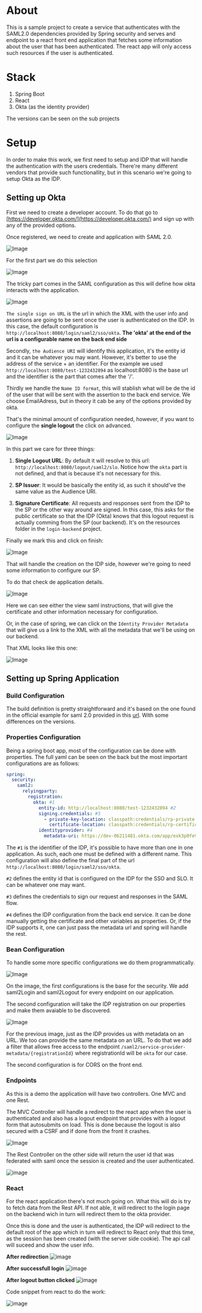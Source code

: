 # About

This is a sample project to create a service that authenticates with the SAML2.0 dependencies provided
by Spring security and serves and endpoint to a react front end application that fetches some information
about the user that has been authenticated. The react app will only access such resources if the user
is authenticated.

# Stack

1. Spring Boot
2. React
3. Okta (as the identity provider)

The versions can be seen on the sub projects

# Setup

In order to make this work, we first need to setup and IDP that will handle the authentication with the users credentials.
There're many different vendors that provide such functionallity, but in this scenario we're going to setup Okta as the IDP.

## Setting up Okta

First we need to create a developer account. To do that go to [https://developer.okta.com/](https://developer.okta.com/) and sign up with any of the provided options.

Once registered, we need to create and application with SAML 2.0.

![Image](/img/cs-01.png)

For the first part we do this selection

![Image](/img/cs-02.png)

The tricky part comes in the SAML configuration as this will define how okta interacts with the application.

![Image](/img/cs-03.png)

`The single sign on URL` is the url in which the XML with the user info and assertions are going to be sent once the user is authenticated on the IDP. In this case, the default configuration is `http://localhost:8080/login/saml2/sso/okta`. **The 'okta' at the end of the url is a configurable name on the back end side**

Secondly, `the Audience URI` will identify this application, it's the entity id and it can be whatever you may want. However, it's better to use the address of the service + an identifier. For the example we used `http://localhost:8080/test-1232432894` as localhost:8080 is the base url and the identifier is the part that comes after the '/'.

Thirdly we handle the `Name ID format`, this will stablish what will be de the id of the user that will be sent with the assertion to the back end service. We choose EmailAdress, but in theory it cab be any of the options provided by okta.

That's the minimal amount of configuration needed, however, if you want to configure the **single logout** the click on advanced.

![Image](/img/cs-04.png)

In this part we care for three things:

1. **Single Logout URL**: By default it will resolve to this url: `http://localhost:8080/logout/saml2/slo`. Notice how the `okta` part is not defined, and that is because it's not necessary for this.

2. **SP Issuer**: It would be basically the entity id, as such it should've the same value as the Audience URI.

3. **Signature Certificate**: All requests and responses sent from the IDP to the SP or the other way around are signed. In this case, this asks for the public certificate so that the IDP (Okta) knows that this logout request is actually comming from the SP (our backend). It's on the resources folder in the `login-backend` project.

Finally we mark this and click on finish:

![Image](/img/cs-05.png)

That will handle the creation on the IDP side, however we're going to need some information to configure our SP.

To do that check de application details.

![Image](/img/cs-06.png)

Here we can see either the view saml instructions, that will give the certificate and other information necessary for configuration.

Or, in the case of spring, we can click on the `Identity Provider Metadata` that will give us a link to the XML with all the metadata that we'll be using on our backend.

That XML looks like this one:

![Image](/img/cs-07.png)

## Setting up Spring Application

### Build Configuration

The build definition is pretty straightforward and it's
based on the one found in the official example for saml
2.0 provided in this [url](https://github.com/spring-projects/spring-security-samples/tree/main/servlet/spring-boot/java/saml2/login). With some differences on
the versions.

### Properties Configuration

Being a spring boot app, most of the configuration can be done with properties.
The full yaml can be seen on the back but the most important configurations are as follows:

```yaml
spring:
  security:
    saml2:
      relyingparty:
        registration:
          okta: #1
            entity-id: http://localhost:8080/test-1232432894 #2
            signing.credentials: #3
              - private-key-location: classpath:credentials/rp-private.key
                certificate-location: classpath:credentials/rp-certificate.crt
            identityprovider: #4
              metadata-uri: https://dev-06211481.okta.com/app/exk3p0fe9rl0FeWBT5d7/sso/saml/metadata
```

The `#1` is the identifier of the IDP, it's possible to have more than one in one application. As such, each one must be defined with a different name. This configuration will also define the final part of the url `http://localhost:8080/login/saml2/sso/okta`.

`#2` defines the entity id that is configured on the IDP for the SSO and SLO. It can be whatever one may want.

`#3` defines the credentials to sign our request and responses in the SAML flow.

`#4` defines the IDP configuration from the back end service. It can be done manually getting the certificate and other variables as properties. Or, if the IDP supports it, one can just pass the metadata url and spring will handle the rest.

### Bean Configuration

To handle some more specific configurations we do them programmatically.

![Image](/img/cs-08.png)

On the image, the first configurations is the base for the security. We add saml2Login and saml2Logout for every endpoint on our application.

The second configuration will take the IDP registration on our properties and make them avaiable to be discovered.

![Image](/img/cs-09.png)

For the previous image, just as the IDP provides us with metadata on an URL. We too can provide the same metadata on an URL. To do that we add a filter that allows free access to the endpoint `/saml2/service-provider-metadata/{registrationId}` where registrationId will be `okta` for our case.

The second configuration is for CORS on the front end.

### Endpoints

As this is a demo the application will have two controllers. One MVC and one Rest.

The MVC Controller will handle a redirect to the react app when the user is authenticated and also has a logout endpoint that provides with a logout form that autosubmits on load. This is done because the logout is also secured with a CSRF and if done from the front it crashes.

![Image](/img/cs-10.png)

The Rest Controller on the other side will return the user id that was federated with saml once the session is created and the user authenticated.

![image](/img/cs-11.png)

### React

For the react application there's not much going on. What this will do is try to fetch data from the Rest API. If not able, it will redirect to the login page on the backend wich in turn will redirect them to the okta provider.

Once this is done and the user is authenticated, the IDP will redirect to the default root of the app which in turn will redirect to React only that this time, as the session has been created (with the server side cookie). The api call will suceed and show the user info.

**After redirection**
![image](/img/cs-12.png)

**After successfull login**
![image](/img/cs-13.png)

**After logout button clicked**
![image](/img/cs-14.png)


Code snippet from react to do the work:

![image](/img/cs-15.png)

